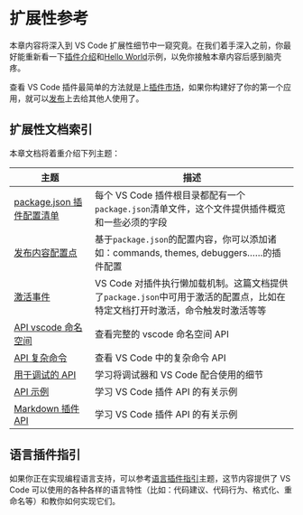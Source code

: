 # 扩展性参考

本章内容将深入到 VS Code 扩展性细节中一窥究竟。在我们着手深入之前，你最好能重新看一下[插件介绍](extension-authoring/overview.md)和[Hello World](/extension-authoring/example-hello-world.md)示例，以免你接触本章内容后感到脑壳疼。

查看 VS Code 插件最简单的方法就是上[插件市场](https://code.visualstudio.com/docs/editor/extension-gallery)，如果你构建好了你的第一个应用，就可以[发布](/extension-authoring/publish-extension.md)上去给其他人使用了。

## 扩展性文档索引

本章文档将着重介绍下列主题：

| 主题                                                                        | 描述                                                                                                                         |
| --------------------------------------------------------------------------- | ---------------------------------------------------------------------------------------------------------------------------- |
| [package.json 插件配置清单](/extensibility-reference/extension-manifest.md) | 每个 VS Code 插件根目录都配有一个`package.json`清单文件，这个文件提供插件概览和一些必须的字段                                |
| [发布内容配置点](/extensibility-reference/contribution-points.md)           | 基于`package.json`的配置内容，你可以添加诸如：commands, themes, debuggers……的插件配置                                        |
| [激活事件](/extensibility-reference/activation-events.md)                   | VS Code 对插件执行懒加载机制。这篇文档提供了`package.json`中可用于激活的配置点，比如在特定文档打开时激活，命令触发时激活等等 |
| [API vscode 命名空间](/extensibility-reference/vscode-api.md)               | 查看完整的 vscode 命名空间 API                                                                                               |
| [API 复杂命令](/extensibility-reference/vscode-api-commands.md)             | 查看 VS Code 中的复杂命令 API                                                                                                |
| [用于调试的 API](/extensibility-reference/api-debugging.md)                 | 学习将调试器和 VS Code 配合使用的细节                                                                                        |
| [API 示例](/extension-authoring/samples.md)                                 | 学习 VS Code 插件 API 的有关示例                                                                                             |
| [Markdown 插件 API](/extensibility-reference/api-markdown.md)               | 学习 VS Code 插件 API 的有关示例                                                                                             |

## 语言插件指引

如果你正在实现编程语言支持，可以参考[语言插件指引](extensibility-reference/language-extension-guidelines)主题，这节内容提供了 VS Code 可以使用的各种各样的语言特性（比如：代码建议、代码行为、格式化、重命名等）和教你如何实现它们。
